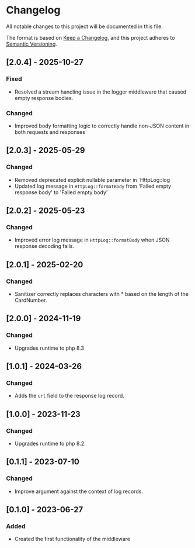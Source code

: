# Changelog
All notable changes to this project will be documented in this file.

The format is based on [Keep a Changelog](https://keepachangelog.com/en/1.0.0/),
and this project adheres to [Semantic Versioning](https://semver.org/spec/v2.0.0.html).


## [2.0.4] - 2025-10-27

### Fixed
- Resolved a stream handling issue in the logger middleware that caused empty response bodies.

### Changed
- Improved body formatting logic to correctly handle non-JSON content in both requests and responses

## [2.0.3] - 2025-05-29

### Changed
- Removed deprecated explicit nullable parameter in `HttpLog::log
- Updated log message in `HttpLog::formatBody` from 'Failed empty response body' to 'Failed empty body'

## [2.0.2] - 2025-05-23

### Changed
- Improved error log message in `HttpLog::formatBody` when JSON response decoding fails.

## [2.0.1] - 2025-02-20

### Changed
- Sanitizer correctly replaces characters with * based on the length of the CardNumber.

## [2.0.0] - 2024-11-19

### Changed
- Upgrades runtime to php 8.3

## [1.0.1] - 2024-03-26

### Changed
- Adds the `url` field to the response log record.

## [1.0.0] - 2023-11-23

### Changed
- Upgrades runtime to php 8.2.

## [0.1.1] - 2023-07-10

### Changed
- Improve  argument against the context of log records.

## [0.1.0] - 2023-06-27
### Added
- Created the first functionality of the middleware
